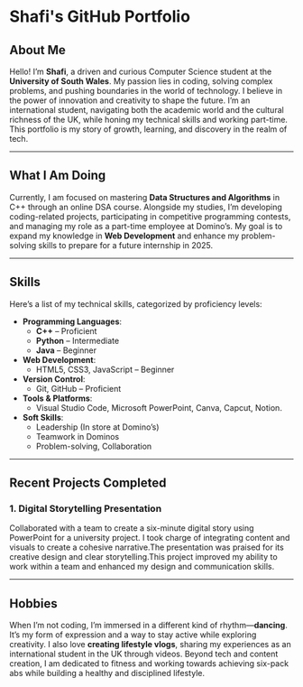 # Shafi's GitHub Portfolio

## About Me
Hello! I’m **Shafi**, a driven and curious Computer Science student at the **University of South Wales**. My passion lies in coding, solving complex problems, and pushing boundaries in the world of technology. I believe in the power of innovation and creativity to shape the future. I’m an international student, navigating both the academic world and the cultural richness of the UK, while honing my technical skills and working part-time. This portfolio is my story of growth, learning, and discovery in the realm of tech.

---

## What I Am Doing
Currently, I am focused on mastering **Data Structures and Algorithms** in C++ through an online DSA course. Alongside my studies, I’m developing coding-related projects, participating in competitive programming contests, and managing my role as a part-time employee at Domino’s. My goal is to expand my knowledge in **Web Development** and enhance my problem-solving skills to prepare for a future internship in 2025.

---

## Skills
Here’s a list of my technical skills, categorized by proficiency levels:

- **Programming Languages**:
  - **C++** – Proficient
  - **Python** – Intermediate
  - **Java** – Beginner
- **Web Development**:
  - HTML5, CSS3, JavaScript – Beginner
- **Version Control**:
  - Git, GitHub – Proficient
- **Tools & Platforms**:
  - Visual Studio Code, Microsoft PowerPoint, Canva, Capcut, Notion.
- **Soft Skills**:
  - Leadership (In store at Domino’s)
  - Teamwork in Dominos
  - Problem-solving, Collaboration

---

## Recent Projects Completed
### 1. **Digital Storytelling Presentation**
 Collaborated with a team to create a six-minute digital story using PowerPoint for a university project. I took charge of integrating content and visuals to create a cohesive narrative.The presentation was praised for its creative design and clear storytelling.This project improved my ability to work within a team and enhanced my design and communication skills.
    
---

## Hobbies
When I’m not coding, I’m immersed in a different kind of rhythm—**dancing**. It’s my form of expression and a way to stay active while exploring creativity. I also love **creating lifestyle vlogs**, sharing my experiences as an international student in the UK through videos. Beyond tech and content creation, I am dedicated to fitness and working towards achieving six-pack abs while building a healthy and disciplined lifestyle.
